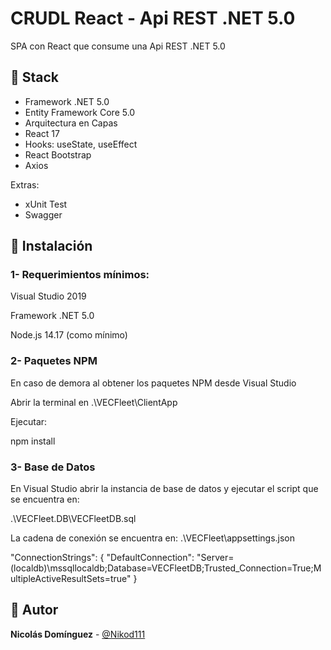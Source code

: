# CRUDL React - Api REST .NET 5.0
SPA con React que consume una Api REST .NET 5.0

## 📌 Stack

- Framework .NET 5.0
- Entity Framework Core 5.0
- Arquitectura en Capas
- React 17
- Hooks: useState, useEffect
- React Bootstrap
- Axios

Extras:
- xUnit Test
- Swagger 

## 🔨 Instalación

### 1- Requerimientos mínimos:
Visual Studio 2019

Framework .NET 5.0

Node.js 14.17 (como mínimo)


### 2- Paquetes NPM
En caso de demora al obtener los paquetes NPM desde Visual Studio

Abrir la terminal en .\VECFleet\ClientApp

Ejecutar:

npm install

### 3- Base de Datos

En Visual Studio abrir la instancia de base de datos y ejecutar el script que se encuentra en:

.\VECFleet.DB\VECFleetDB.sql


La cadena de conexión se encuentra en: .\VECFleet\appsettings.json

"ConnectionStrings": {
	"DefaultConnection": "Server=(localdb)\\mssqllocaldb;Database=VECFleetDB;Trusted_Connection=True;MultipleActiveResultSets=true"
}

## 🌟 Autor

**Nicolás Domínguez** - [@Nikod111](https://github.com/Nikod111)
